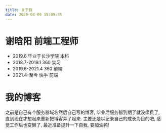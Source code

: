 ```yaml
---
title: 关于我
date: 2020-04-09 15:09:35
---
```


# 谢晗阳 前端工程师
* 2019.6   毕业于长沙学院   本科
* 2018.7-2019.1   360   实习
* 2019.6-2021.4   360   前端
* 2021.4-至今   快手   前端

# 我的博客
之前是自己有个服务器域名然后自己写的博客, 毕业后服务器到期了就没续费了, 直到现在才想起来重新把博客弄了起来.
主要还是以记录自己的成长为目的吧, 感觉工作后也变懒了, 最近准备提升一下自我, 要加油鸭! 